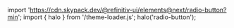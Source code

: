 <!--
type: template
name: radio-button
-->

import 'https://cdn.skypack.dev/@refinitiv-ui/elements@next/radio-button?min';
import { halo } from '/theme-loader.js';
halo('radio-button');